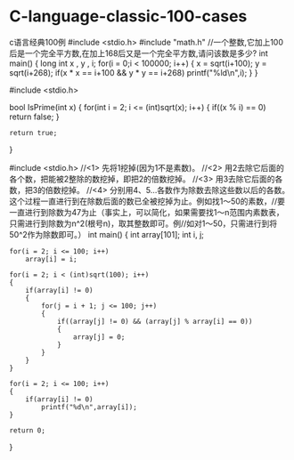 # C-language-classic-100-cases
c语言经典100例
#include <stdio.h>
#include "math.h"
//一个整数,它加上100后是一个完全平方数,在加上168后又是一个完全平方数,请问该数是多少?
int main()
{
    long int x , y , i;
    for(i = 0;i < 100000; i++)
        {
	           x = sqrt(i+100);
	           y = sqrt(i+268); 
             if(x * x == i+100 && y * y == i+268)
	               printf("%ld\n",i);
        }
}

#include <stdio.h>

bool IsPrime(int x)
{
    for(int i = 2; i <= (int)sqrt(x); i++)
    {
        if((x % i) == 0)
            return false;
    }

    return true;
}

#include <stdio.h>
//<1> 先将1挖掉(因为1不是素数)。
//<2> 用2去除它后面的各个数，把能被2整除的数挖掉，即把2的倍数挖掉。
//<3> 用3去除它后面的各数，把3的倍数挖掉。
//<4> 分别用4、5…各数作为除数去除这些数以后的各数。这个过程一直进行到在除数后面的数已全被挖掉为止。例如找1～50的素数，//要一直进行到除数为47为止（事实上，可以简化，如果需要找1～n范围内素数表，只需进行到除数为n^2(根号n)，取其整数即可。例//如对1～50，只需进行到将50^2作为除数即可。）
int main()
{
    int array[101];
        int i, j;

    for(i = 2; i <= 100; i++)
        array[i] = i;

    for(i = 2; i < (int)sqrt(100); i++)
    {
        if(array[i] != 0)
        {
            for(j = i + 1; j <= 100; j++)
            {
                if((array[j] != 0) && (array[j] % array[i] == 0))
                {
                    array[j] = 0;
                }
            }
        }
    }

    for(i = 2; i <= 100; i++)
    {
        if(array[i] != 0)
            printf("%d\n",array[i]);
    }

    return 0;
}
